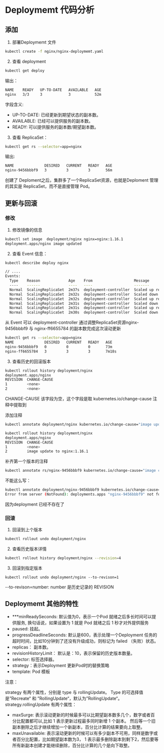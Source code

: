 # Deploymemt 代码分析

## 添加
1. 部署Deploymemt 文件

```sh 
kubectl create -f nginx/nginx-deploymemt.yaml
```

2. 查看 deployment 
```sh 
kubectl get deploy 
```
输出：
```sh 
NAME    READY   UP-TO-DATE   AVAILABLE   AGE
nginx   3/3     3            3           52m
```

字段含义:
  * UP-TO-DATE: 已经更新到期望状态的副本数。
  * AVAILABLE: 已经可以提供服务的副本数。
  * READY: 可以提供服务的副本数/期望副本数。

3. 查看 ReplicaSet：


```sh 
kubectl get rs --selector=app=nginx 
``` 
输出:
```sh 
NAME              DESIRED   CURRENT   READY   AGE
nginx-9456bbbf9   3         3         3       56m
```

创建了 Deploment之后，集群多了一个ReplicaSet资源，也就是Deploment 管理的其实是 ReplicaSet，而不是直接管理 Pod。



## 更新与回滚

### 修改

1. 修改镜像的信息

```sh
kubectl set image  deployment/nginx nginx=nginx:1.16.1
deployment.apps/nginx image updated
```

2. 查看 Event 信息：
```sh 
kubectl describe deploy nginx

// ....
Events:
  Type    Reason             Age    From                   Message
  ----    ------             ----   ----                   -------
  Normal  ScalingReplicaSet  2m37s  deployment-controller  Scaled up replica set nginx-ff6655784 to 1
  Normal  ScalingReplicaSet  2m32s  deployment-controller  Scaled down replica set nginx-9456bbbf9 to 2
  Normal  ScalingReplicaSet  2m32s  deployment-controller  Scaled up replica set nginx-ff6655784 to 2
  Normal  ScalingReplicaSet  2m31s  deployment-controller  Scaled down replica set nginx-9456bbbf9 to 1
  Normal  ScalingReplicaSet  2m31s  deployment-controller  Scaled up replica set nginx-ff6655784 to 3
  Normal  ScalingReplicaSet  2m30s  deployment-controller  Scaled down replica set nginx-9456bbbf9 to 0

```
从 Event 可以 deployment-controller 通过调整ReplicaSet资源nginx-9456bbbf9 与 nginx-ff6655784 的副本数完成这次滚动更新

```sh
kubectl get rs --selector=app=nginx
NAME              DESIRED   CURRENT   READY   AGE
nginx-9456bbbf9   0         0         0       73m
nginx-ff6655784   3         3         3       7m18s
```

3. 查看历史的回滚版本


```sh 
kubectl rollout history deployment/nginx
deployment.apps/nginx
REVISION  CHANGE-CAUSE
1         <none>
2         <none>
```
CHANGE-CAUSE 该字段为空，这个字段是取 kubernetes.io/change-cause 注释中提取到


添加注释
```sh 
kubectl annotate deployment/nginx kubernetes.io/change-cause="image update to nginx:1.16.1"
```

```sh 
kubectl rollout history deployment/nginx
deployment.apps/nginx
REVISION  CHANGE-CAUSE
1         <none>
2         image update to nginx:1.16.1
```


补齐第一个版本的注释

```sh 
kubectl annotate rs/nginx-9456bbbf9 kubernetes.io/change-cause="image create nginx"
```

不能这么写：


```sh 
kubectl annotate deployment/nginx-9456bbbf9 kubernetes.io/change-cause="image create nginx"
Error from server (NotFound): deployments.apps "nginx-9456bbbf9" not found
```
因为deployment 已经不存在了

### 回滚

1. 回滚到上个版本

```sh 
kubectl rollout undo deployment/nginx
```

2. 查看历史版本详情

```sh 
kubectl rollout history deployment/nginx --revision=4
```

3. 回滚到指定版本

```
kubectl rollout undo deployment/nginx --to-revison=1
```
--to-revison=number: number 是历史记录的 REVISION 


## Deploymemt 其他的特性

* ***minReadySeconds: 默认值为0，表示一个Pod 就绪之后多长时间可以提供服务, 换句话说，如果设置为 1 就是 Pod 就绪之后 1 秒才对外提供服务
* paused: 挂起。
* progressDeadlineSeconds: 默认是600，表示处理一个Deployment 任务的超时时间，比如10分钟到了还没有升级成功，则标记为 failed （失败）状态。
* replicas： 副本数。
* revisionHistoryLimit： 默认是：10，表示保留的历史版本数量。
* selector: 标签选择器。
* strategy：表示Deployment 更新Pod时的替换策略
* template: Pod 模板

注意：
  
strategy 有两个属性，分别是 type 与 rollingUpdate。 Type 的可选择值是”Recreate“ 和 ”RollingUpdate“，默认为”RollingUpdate“。
strategy.rollingUpdate 有两个属性：
  * maxSurge: 表示滚动更新的时候最多可以比期望副本数多几个，数字或者百分比配置都可以,比如 1 表示更新过程最多同时新增 1 个副本。 然后等一个旧副本删除之后才继续增加一个新副本，百分比计算的结果要向上取整。
  * maxUnavailable: 表示滚动更新的时候可以有多少副本不可用，同样是数字或者百分比配置，比如期望副本数为3， 1 表示最多删除副本到剩下2，然后要等所有新副本创建才能继续删除，百分比计算的几个是向下取整。


